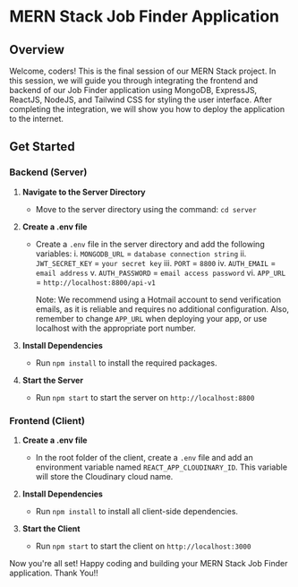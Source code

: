 # MERN Stack Job Finder Application

## Overview

Welcome, coders! This is the final session of our MERN Stack project. In this session, we will guide you through integrating the frontend and backend of our Job Finder application using MongoDB, ExpressJS, ReactJS, NodeJS, and Tailwind CSS for styling the user interface. After completing the integration, we will show you how to deploy the application to the internet.

## Get Started

### Backend (Server)

1. **Navigate to the Server Directory**
   - Move to the server directory using the command: `cd server`

2. **Create a .env file**
   - Create a `.env` file in the server directory and add the following variables:
      i. `MONGODB_URL` = `database connection string`
      ii. `JWT_SECRET_KEY` = `your secret key`
      iii. `PORT` = `8800`
      iv. `AUTH_EMAIL` = `email address`
      v. `AUTH_PASSWORD` = `email access password`
      vi. `APP_URL` = `http://localhost:8800/api-v1`

      Note: We recommend using a Hotmail account to send verification emails, as it is reliable and requires no additional configuration. Also, remember to change `APP_URL` when deploying your app, or use localhost with the appropriate port number.

3. **Install Dependencies**
   - Run `npm install` to install the required packages.
   
4. **Start the Server**
   - Run `npm start` to start the server on `http://localhost:8800`

### Frontend (Client)

1. **Create a .env file**
   - In the root folder of the client, create a `.env` file and add an environment variable named `REACT_APP_CLOUDINARY_ID`. This variable will store the Cloudinary cloud name.

2. **Install Dependencies**
   - Run `npm install` to install all client-side dependencies.

3. **Start the Client**
   - Run `npm start` to start the client on `http://localhost:3000`

Now you're all set! Happy coding and building your MERN Stack Job Finder application.
Thank You!!

